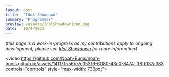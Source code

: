 ```yaml
---
layout: post
title:  "Idol Showdown"
summary: "Programmer"
preview: /assets/IdolShowdownIcon.png
date:   10/4/2023
---
```


*(this page is a work-in-progress as my contributions apply to ongoing development, please see [Idol Showdown](https://twitter.com/IdolShowdown) for more information)*

<video https://github.com/Noah-Bunis/noah-bunis.github.io/assets/141171556/e7c35316-6080-43c0-8474-ff8fb137a383 controls="controls" style="max-width: 730px;">
</video>

